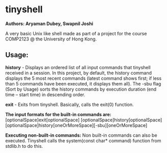 # tinyshell

**Authors: Aryaman Dubey, Swapnil Joshi**

A very basic Unix like shell made as part of a project for the course COMP2123 @ the University of Hong Kong.


## Usage: ##

**history** - Displays an ordered list of all input commands that tinyshell received in a session. In
this project, by default, the history command displays the 5 most recent commands (latest command shows first; if less than 5 commands have been executed, it displays them all).
The -sbu flag (Sort by Usage) sorts the history commands by execution duration (end time – start time) in descending order. 

**exit** - Exits from tinyshell. Basically, calls the exit(0) function.

**The input formats for the built-in commands are:**
[optionalSpace]exit[optionalSpace]
[optionalSpace]history[optionalSpace]
[optionalSpace]history[oneOrMoreSpace][-sbu][oneOrMoreSpace]

**Executing non-built-in commands:** 
Non built-in commands can also be executed. Tinyshell calls the system(const char* command) function from stdlib.h to do this.
